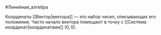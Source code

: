 
#Линейная_алгебра 

Координаты [[Вектор|вектора]] — это набор чисел, описывающих его положение. Часто начало вектора помещают в точку с [[Система координат|координатами]] $(0, 0)$.